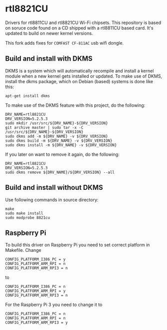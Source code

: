 # rtl8821CU

Drivers for rtl8811CU and rtl8821CU Wi-Fi chipsets. This repository is based on soruce code found on a CD shipped with a rtl8811CU based card. It's updated to build on newer kernel versions.

This fork adds fixes for `COMFAST CF-811AC` usb wifi dongle.

## Build and install with DKMS

DKMS is a system which will automatically recompile and install a kernel module when a new kernel gets installed or updated. To make use of DKMS, install the dkms package, which on Debian (based) systems is done like this:

    apt-get install dkms

To make use of the DKMS feature with this project, do the following:

    DRV_NAME=rtl8821CU
    DRV_VERSION=5.2.5.3
    sudo mkdir /usr/src/${DRV_NAME}-${DRV_VERSION}
    git archive master | sudo tar -x -C /usr/src/${DRV_NAME}-${DRV_VERSION}
    sudo dkms add -m ${DRV_NAME} -v ${DRV_VERSION}
    sudo dkms build -m ${DRV_NAME} -v ${DRV_VERSION}
    sudo dkms install -m ${DRV_NAME} -v ${DRV_VERSION}

If you later on want to remove it again, do the following:

    DRV_NAME=rtl8821CU
    DRV_VERSION=5.2.5.3
    sudo dkms remove ${DRV_NAME}/${DRV_VERSION} --all

## Build and install without DKMS
Use following commands in source directory:
```
make
sudo make install
sudo modprobe 8821cu
```
## Raspberry Pi
To build this driver on Raspberry Pi you need to set correct platform in Makefile.
Change
```
CONFIG_PLATFORM_I386_PC = y
CONFIG_PLATFORM_ARM_RPI = n
CONFIG_PLATFORM_ARM_RPI3 = n
```
to
```
CONFIG_PLATFORM_I386_PC = n
CONFIG_PLATFORM_ARM_RPI = y
CONFIG_PLATFORM_ARM_RPI3 = n
```
For the Raspberry Pi 3 you need to change it to
```
CONFIG_PLATFORM_I386_PC = n
CONFIG_PLATFORM_ARM_RPI = n
CONFIG_PLATFORM_ARM_RPI3 = y
```
